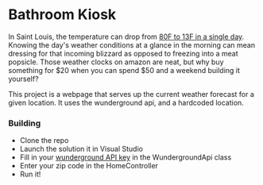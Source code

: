 # Bathroom Kiosk

In Saint Louis, the temperature can drop from [80F to 13F in a single day](http://climate.missouri.edu/news/arc/nov2009.php). Knowing the day's weather conditions at a glance in the morning can mean dressing for that incoming blizzard as opposed to freezing into a meat popsicle. Those weather clocks on amazon are neat, but why buy something for $20 when you can spend $50 and a weekend building it yourself?

This project is a webpage that serves up the current weather forecast for a given location. It uses the wunderground api, and a hardcoded location.

### Building

 - Clone the repo
 - Launch the solution it in Visual Studio
 - Fill in your [wunderground API key](https://www.wunderground.com/weather/api/) in the WundergroundApi class
 - Enter your zip code in the HomeController
 - Run it!